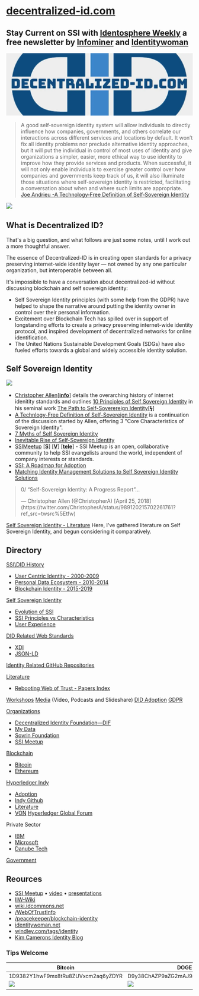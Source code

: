 # [decentralized-id.com](https://decentralized-id.com)

## Stay Current on SSI with [Identosphere Weekly](https://identosphere.substack.com) a free newsletter by [Infominer](https://infominer.xyz) and [Identitywoman](https://identitywoman.net/)

<center><img src="images/did-twitter.webp"/></center>


>A good self‐sovereign identity system will allow individuals to directly influence how companies, governments, and others correlate our interactions across different services and locations by default. It won’t fix all identity problems nor preclude alternative identity approaches, but it will put the individual in control of most uses of identity and give organizations a simpler, easier, more ethical way to use identity to improve how they provide services and products. When successful, it will not only enable individuals to exercise greater control over how companies and governments keep track of us, it will also illuminate those situations where self‐sovereign identity is restricted, facilitating a conversation about when and where such limits are appropriate. [Joe Andrieu -A Technology‐Free Definition of Self‐Sovereign Identity](https://github.com/jandrieu/rebooting-the-web-of-trust-fall2016/blob/master/topics-and-advance-readings/a-technology-free-definition-of-self-sovereign-identity.pdf)


![](https://i.imgur.com/9KpJRDr.png)


## What is Decentralized ID?

That's a big question, and what follows are just some notes, until I work out a more thoughtful answer.

The essence of Decentralized-ID is in creating open standards for a privacy preserving internet-wide identity layer — not owned by any one particular organization, but interoperable between all.

It's impossible to have a conversation about decentralized-id without discussing blockchain and self sovereign identity: 
  * Self Sovereign Identity principles (with some help from the GDPR) have helped to shape the narrative around putting the identity owner in control over their personal information.
  * Excitement over Blockchain Tech has spilled over in support of longstanding efforts to create a privacy preserving internet-wide identity protocol, and inspired development of decentralized networks for online identification. 
  * The United Nations Sustainable Development Goals (SDGs) have also fueled efforts towards a global and widely accessible identity solution.



## Self Sovereign Identity

![](https://imgur.com/3zz62kpl.png)


* [Christopher Allen](http://www.lifewithalacrity.com/)[[**info**](https://christophera.info/)] details the overarching history of internet idenitity standards and outlines [10 Principles of Self Sovereign Identity](https://github.com/WebOfTrustInfo/self-sovereign-identity/blob/master/self-sovereign-identity-principles.md) in his seminal work [The Path to Self-Soverereign Identity](http://www.lifewithalacrity.com/2016/04/the-path-to-self-soverereign-identity.html)[[**ϟ**](https://www.coindesk.com/path-self-sovereign-identity/amp/)]
* [<u>A Technlogy-Free Definition of Self-Sovereign Identity</u>](https://github.com/jandrieu/rebooting-the-web-of-trust-fall2016/raw/master/topics-and-advance-readings/a-technology-free-definition-of-self-sovereign-identity.pdf) is a continuation of the discussion started by Allen, offering 3 "Core Characteristics of Sovereign Identity".
* [7 Myths of Self Sovereign Identity](https://medium.com/evernym/7-myths-of-self-sovereign-identity-67aea7416b1)
* [Inevitable Rise of Self-Sovereign Identity](https://sovrin.org/wp-content/uploads/2018/03/The-Inevitable-Rise-of-Self-Sovereign-Identity.pdf)
* [SSIMeetup](http://ssimeetup.org/) [[**S**](https://www.slideshare.net/SSIMeetup/presentations)] [[**V**](https://www.youtube.com/channel/UCSqSTlKdbbCM1muGOhDa3Og)] [[**tele**](https://t.me/SSIMeetup)]
\- SSI Meetup is an open, collaborative community to help SSI evangelists around the world, independent of company interests or standards. 
* [SSI: A Roadmap for Adoption](https://github.com/WebOfTrustInfo/rebooting-the-web-of-trust-spring2018/blob/master/final-documents/a-roadmap-for-ssi.md)
* [Matching Identity Management Solutions to Self Sovereign Identity Solutions](https://www.slideshare.net/TommyKoens/matching-identity-management-solutions-to-selfsovereign-identity-principles)
<blockquote class="twitter-tweet" data-lang="en"><p lang="en" dir="ltr">0/ “Self-Sovereign Identity: A Progress Report”…</p>&mdash; Christopher Allen (@ChristopherA) [April 25, 2018](https://twitter.com/ChristopherA/status/989120215702261761?ref_src=twsrc%5Etfw)</blockquote>

[Self Sovereign Identity - Literature](https://decentralized-id.com/literature/self-sovereign-identity/)
Here, I've gathered literature on Self Sovereign Identity, and begun considering it comparatively.


## Directory

[SSI\DID History](https://decentralized-id.com/history/)
  * [User Centric Identity - 2000-2009](https://decentralized-id.com/history/2000-2009/)
  * [Personal Data Ecosystem - 2010-2014](https://decentralized-id.com/history/2010-2014)
  * [Blockchain Identity - 2015-2019](https://decentralized-id.com/history/2015-2019/)

[Self Sovereign Identity](https://decentralized-id.com/literature/self-sovereign-identity/)
  * [Evolution of SSI](https://decentralized-id.com/literature/self-sovereign-identity/evolution-of-ssi/)
  * [SSI Principles vs Characteristics](https://decentralized-id.com/literature/self-sovereign-identity/ssi-principles-vs-characteristics/)
  * [User Experience](https://decentralized-id.com/literature/self-sovereign-identity/user-experience/)

[DID Related Web Standards](https://decentralized-id.com/specs-standards/)
  * [XDI](https://decentralized-id.com/specs-standards/xdi/)
  * [JSON-LD](https://decentralized-id.com/specs-standards/json-ld/)

[Identity Related GitHub Repositories](https://decentralized-id.com/code/github/)

[Literature](https://decentralized-id.com/literature/)
  * [Rebooting Web of Trust - Papers Index](https://decentralized-id.com/literature/rebooting-web-of-trust/)

[Workshops](https://decentralized-id.com/workshops)
[Media](https://decentralized-id.com/media/)  (Video, Podcasts and Slideshare)
[DID Adoption](https://decentralized-id.com/adoption/)
[GDPR](https://decentralized-id.com/government/europe/regulation/gdpr)

[Organizations](https://decentralized-id.com/organizations)
  * [Decentralized Identity Foundation—DIF](https://decentralized-id.com/organizations/identity-foundation/)
  * [My Data](https://decentralized-id.com/organizations/mydata/)
  * [Sovrin Foundation](https://decentralized-id.com/organizations/sovrin/)
  * [SSI Meetup](https://decentralized-id.com/organizations/ssi-meetup/)

[Blockchain](https://decentralized-id.com/blockchain/)
  * [Bitcoin](https://decentralized-id.com/blockchain/bitcoin/)
  * [Ethereum](https://decentralized-id.com/blockchain/ethereum/)

[Hyperledger Indy](https://decentralized-id.com/hyperledger/indy/)
  * [Adoption](https://decentralized-id.com/hyperledger/indy/adoption/)
  * [Indy Github](https://decentralized-id.com/hyperledger/indy/github/)
  * [Literature](https://decentralized-id.com/organizations/sovrin/literature/)
  * [VON](https://decentralized-id.com/government/canada/von/)
[Hyperledger Global Forum](https://decentralized-id.com/hyperledger/hgf-2018/)

Private Sector
  * [IBM](https://decentralized-id.com/private-sector/ibm/)
  * [Microsoft](https://decentralized-id.com/private-sector/microsoft/)
  * [Danube Tech](https://decentralized-id.com/private-sector/danube-tech/)

[Government](https://decentralized-id.com/government/)

## Reources

* [SSI Meetup](http://ssimeetup.org/) • [video](https://www.youtube.com/channel/UCSqSTlKdbbCM1muGOhDa3Og) • [presentations](https://www.slideshare.net/SSIMeetup/presentations/)
* [IIW-Wiki](https://iiw.idcommons.net/Main_Page)
* [wiki.idcommons.net](http://wiki.idcommons.net/Main_Page)
* [/WebOfTrustInfo](https://github.com/WebOfTrustInfo/)
* [/peacekeeper/blockchain-identity](https://github.com/peacekeeper/blockchain-identity)
* [identitywoman.net](https://identitywoman.net/)
* [windley.com/tags/identity](http://www.windley.com/tags/identity.shtml)
* [Kim Camerons Identity Blog](https://identityblog.com)

<h3>Tips Welcome</h3>
<table class="table table-bordered table-hover table-condensed">
  <thead>
    <tr>
      <th title="Field #1">Bitcoin</th>
      <th title="Field #2">DOGE</th>
    </tr>
    </thead>
    <tbody>
    <tr>
      <td>1D9382Y1hwF9mx8tRu8ZUVxcm2aq6yZDYR</td>
      <td>D9y38ChAZP9aZG2mAJ94VAynAG4YGSvTpp</td>
    </tr>
    <tr>
      <td><img src="https://imgur.com/j1hzcTo.png" width="150"></td>
      <td><img src="https://decentralized-id.com/images/doge-address.png" width="150"></td>
    </tr>
  </tbody>
</table>  
